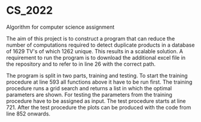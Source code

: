 # CS_2022
Algorithm for computer science assignment

The aim of this project is to construct a program that can reduce the number of computations required to detect duplicate products in a database of 1629 TV's of which 1262 unique. This results in a scalable solution. A requirement to run the program is to download the additional excel file in the repository and to refer to in line 26 with the correct path.

The program is split in two parts, training and testing.
To start the training procedure at line 593 all functions above it have to be run first. The training procedure runs a grid search and returns a list in which the optimal parameters are shown.
For testing the parameters from the training procedure have to be assigned as input. The test procedure starts at line 721. After the test procedure the plots can be produced with the code from line 852 onwards.
